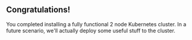 ## Congratulations!
You completed installing a fully functional 2 node Kubernetes cluster.  In a future scenario, we'll actually deploy some useful stuff to the cluster.